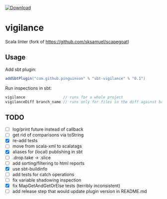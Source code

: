 [ ![Download](https://img.shields.io/github/tag/pinguinson/vigilance.svg?label=release&colorB=007ec6) ](https://bintray.com/pinguinson/sbt-plugins/sbt-vigilance/_latestVersion)

# vigilance
Scala linter (fork of https://github.com/sksamuel/scapegoat)

## Usage

Add sbt plugin:
```scala
addSbtPlugin("com.github.pinguinson" % "sbt-vigilance" % "0.1")
```

Run inspections in sbt:
```scala
vigilance                 // runs for a whole project
vigilanceDiff branch_name // runs only for files in the diff against branch_name
```

## TODO

- [ ] log/print future instead of callback
- [ ] get rid of comparisons via toString
- [x] re-add tests
- [ ] move from scala-xml to scalatags
- [x] aliases for (local) publishing in sbt
- [ ] .drop.take -> .slice
- [ ] add sorting/filtering to html reports
- [x] use sbt-buildinfo
- [ ] add tests for catch operations
- [ ] fix variable shadowing inspection
- [x] fix MapGetAndGetOrElse tests (terribly inconsistent)
- [ ] add release step that would update plugin version in README.md
